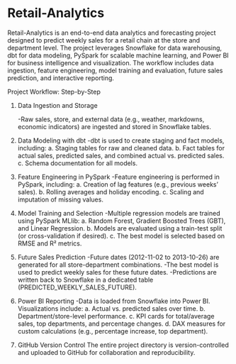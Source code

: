 # Retail-Analytics

Retail-Analytics is an end-to-end data analytics and forecasting project designed to predict weekly sales for a retail chain at the store and department level. The project leverages Snowflake for data warehousing, dbt for data modeling, PySpark for scalable machine learning, and Power BI for business intelligence and visualization. The workflow includes data ingestion, feature engineering, model training and evaluation, future sales prediction, and interactive reporting.

Project Workflow: Step-by-Step

1. Data Ingestion and Storage

   -Raw sales, store, and external data (e.g., weather, markdowns, economic indicators) are ingested and stored in Snowflake tables.

3. Data Modeling with dbt
    -dbt is used to create staging and fact models, including:
       a. Staging tables for raw and cleaned data.
       b. Fact tables for actual sales, predicted sales, and combined actual vs. predicted sales.
       c. Schema documentation for all models.
4. Feature Engineering in PySpark
    -Feature engineering is performed in PySpark, including:
       a. Creation of lag features (e.g., previous weeks’ sales).
       b. Rolling averages and holiday encoding.
       c. Scaling and imputation of missing values.
5. Model Training and Selection
    -Multiple regression models are trained using PySpark MLlib:
       a. Random Forest, Gradient Boosted Trees (GBT), and Linear Regression.
       b. Models are evaluated using a train-test split (or cross-validation if desired).
       c. The best model is selected based on RMSE and R² metrics.
6. Future Sales Prediction
    -Future dates (2012-11-02 to 2013-10-26) are generated for all store-department combinations.
    -The best model is used to predict weekly sales for these future dates.
    -Predictions are written back to Snowflake in a dedicated table (PREDICTED_WEEKLY_SALES_FUTURE).
7. Power BI Reporting
    -Data is loaded from Snowflake into Power BI.
     Visualizations include:
        a. Actual vs. predicted sales over time.
        b. Department/store-level performance.
        c. KPI cards for total/average sales, top departments, and percentage changes.
        d. DAX measures for custom calculations (e.g., percentage increase, top department).
8. GitHub Version Control
The entire project directory is version-controlled and uploaded to GitHub for collaboration and reproducibility.
